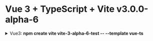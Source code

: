 # Vue 3 + TypeScript + Vite v3.0.0-alpha-6

<details>
<summary>Vue3: <strong>npm create vite vite-3-alpha-6-test -- --template vue-ts</strong></summary>

<details>
<summary><strong>VUE 3.2.36/VITE 2.9.9/VUE PLUGIN 2.3.3</strong></summary>

```shell
F:\work\projects\quini\GitHub\vite-3-alpha-6-tests\vite-3-alpha-6-test>pnpm run build

> vite-3-alpha-6-test@0.0.0 build F:\work\projects\quini\GitHub\vite-3-alpha-6-tests\vite-3-alpha-6-test
> vue-tsc --noEmit && vite build

vite v2.9.9 building for production...
✓ 14 modules transformed.
dist/assets/logo.03d6d6da.png    6.69 KiB
dist/index.html                  0.42 KiB
dist/assets/index.89b33d7f.css   0.41 KiB / gzip: 0.27 KiB
dist/assets/index.878eb311.js    143.96 KiB / gzip: 32.35 KiB
```
</details>

<details>
<summary><strong>VUE 3.2.36/VITE 3.0.0-alpha.6/VUE PLUGIN 2.3.3</strong></summary>

```shell
F:\work\projects\quini\GitHub\vite-3-alpha-6-tests\vite-3-alpha-6-test>pnpm run build

> vite-3-alpha-6-test@0.0.0 build F:\work\projects\quini\GitHub\vite-3-alpha-6-tests\vite-3-alpha-6-test
> vue-tsc --noEmit && vite build

vite v3.0.0-alpha.6 building for production...
✓ 10 modules transformed.
dist/assets/logo.03d6d6da.png    6.69 KiB
dist/index.html                  0.42 KiB
dist/assets/index.89b33d7f.css   0.41 KiB / gzip: 0.27 KiB
dist/assets/index.a236cc27.js    160.73 KiB / gzip: 38.03 KiB
```
</details>

<details>
<summary><strong>VUE 3.2.36/VITE 3.0.0-alpha.6/VUE PLUGIN 3.0.0-alpha.1</strong></summary>

```shell
F:\work\projects\quini\GitHub\vite-3-alpha-6-tests\vite-3-alpha-6-test>pnpm run build

> vite-3-alpha-6-test@0.0.0 build F:\work\projects\quini\GitHub\vite-3-alpha-6-tests\vite-3-alpha-6-test
> vue-tsc --noEmit && vite build

vite v3.0.0-alpha.6 building for production...
✓ 12 modules transformed.
dist/assets/logo.03d6d6da.png    6.69 KiB
dist/index.html                  0.42 KiB
dist/assets/index.06df8542.css   0.41 KiB / gzip: 0.27 KiB
dist/assets/index.efb834ec.js    160.73 KiB / gzip: 38.02 KiB
```
</details>

</details>



